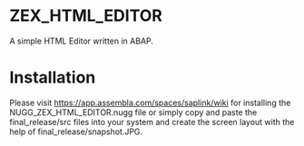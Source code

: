 # ZEX_HTML_EDITOR
A simple HTML Editor written in ABAP.
# Installation
Please visit https://app.assembla.com/spaces/saplink/wiki for installing the NUGG_ZEX_HTML_EDITOR.nugg file or simply copy and paste the final_release/src files into your system and create the screen layout with the help of final_release/snapshot.JPG.
